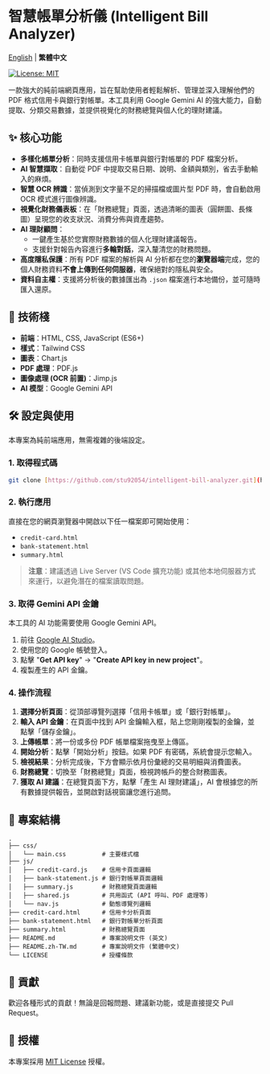 # 智慧帳單分析儀 (Intelligent Bill Analyzer)

[English](README.md) | **繁體中文**

[![License: MIT](https://img.shields.io/badge/License-MIT-yellow.svg)](https://opensource.org/licenses/MIT)

一款強大的純前端網頁應用，旨在幫助使用者輕鬆解析、管理並深入理解他們的 PDF 格式信用卡與銀行對帳單。本工具利用 Google Gemini AI 的強大能力，自動提取、分類交易數據，並提供視覺化的財務總覽與個人化的理財建議。

## ✨ 核心功能

* **多樣化帳單分析**：同時支援信用卡帳單與銀行對帳單的 PDF 檔案分析。
* **AI 智慧擷取**：自動從 PDF 中提取交易日期、說明、金額與類別，省去手動輸入的麻煩。
* **智慧 OCR 辨識**：當偵測到文字量不足的掃描檔或圖片型 PDF 時，會自動啟用 OCR 模式進行圖像辨識。
* **視覺化財務儀表板**：在「財務總覽」頁面，透過清晰的圖表（圓餅圖、長條圖）呈現您的收支狀況、消費分佈與資產趨勢。
* **AI 理財顧問**：
    * 一鍵產生基於您實際財務數據的個人化理財建議報告。
    * 支援針對報告內容進行**多輪對話**，深入釐清您的財務問題。
* **高度隱私保護**：所有 PDF 檔案的解析與 AI 分析都在您的**瀏覽器端**完成，您的個人財務資料**不會上傳到任何伺服器**，確保絕對的隱私與安全。
* **資料自主權**：支援將分析後的數據匯出為 `.json` 檔案進行本地備份，並可隨時匯入還原。

## 🚀 技術棧

* **前端**：HTML, CSS, JavaScript (ES6+)
* **樣式**：Tailwind CSS
* **圖表**：Chart.js
* **PDF 處理**：PDF.js
* **圖像處理 (OCR 前置)**：Jimp.js
* **AI 模型**：Google Gemini API

## 🛠️ 設定與使用

本專案為純前端應用，無需複雜的後端設定。

### 1. 取得程式碼

```bash
git clone [https://github.com/stu92054/intelligent-bill-analyzer.git](https://github.com/stu92054/intelligent-bill-analyzer.git)
```
### 2. 執行應用

直接在您的網頁瀏覽器中開啟以下任一檔案即可開始使用：
* `credit-card.html`
* `bank-statement.html`
* `summary.html`

> **注意**：建議透過 Live Server (VS Code 擴充功能) 或其他本地伺服器方式來運行，以避免潛在的檔案讀取問題。

### 3. 取得 Gemini API 金鑰

本工具的 AI 功能需要使用 Google Gemini API。

1.  前往 [Google AI Studio](https://aistudio.google.com/)。
2.  使用您的 Google 帳號登入。
3.  點擊 "**Get API key**" -> "**Create API key in new project**"。
4.  複製產生的 API 金鑰。

### 4. 操作流程

1.  **選擇分析頁面**：從頂部導覽列選擇「信用卡帳單」或「銀行對帳單」。
2.  **輸入 API 金鑰**：在頁面中找到 API 金鑰輸入框，貼上您剛剛複製的金鑰，並點擊「儲存金鑰」。
3.  **上傳帳單**：將一份或多份 PDF 帳單檔案拖曳至上傳區。
4.  **開始分析**：點擊「開始分析」按鈕。如果 PDF 有密碼，系統會提示您輸入。
5.  **檢視結果**：分析完成後，下方會顯示依月份彙總的交易明細與消費圖表。
6.  **財務總覽**：切換至「財務總覽」頁面，檢視跨帳戶的整合財務圖表。
7.  **獲取 AI 建議**：在總覽頁面下方，點擊「產生 AI 理財建議」，AI 會根據您的所有數據提供報告，並開啟對話視窗讓您進行追問。

## 📁 專案結構

```
.
├── css/
│   └── main.css          # 主要樣式檔
├── js/
│   ├── credit-card.js    # 信用卡頁面邏輯
│   ├── bank-statement.js # 銀行對帳單頁面邏輯
│   ├── summary.js        # 財務總覽頁面邏輯
│   ├── shared.js         # 共用函式 (API 呼叫、PDF 處理等)
│   └── nav.js            # 動態導覽列邏輯
├── credit-card.html      # 信用卡分析頁面
├── bank-statement.html   # 銀行對帳單分析頁面
├── summary.html          # 財務總覽頁面
├── README.md             # 專案說明文件 (英文)
├── README.zh-TW.md       # 專案說明文件 (繁體中文)
└── LICENSE               # 授權條款
```

## 🤝 貢獻

歡迎各種形式的貢獻！無論是回報問題、建議新功能，或是直接提交 Pull Request。

## 📄 授權

本專案採用 [MIT License](LICENSE) 授權。